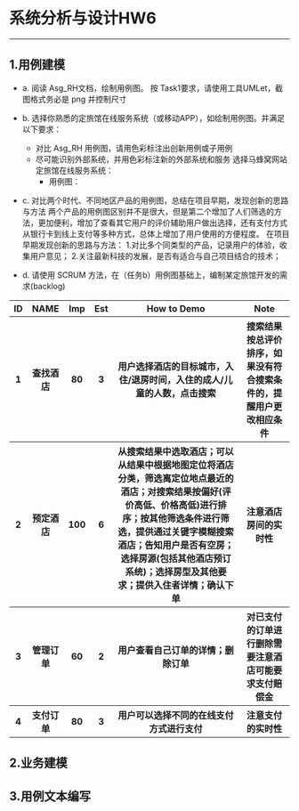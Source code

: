 ﻿# 系统分析与设计HW6


---

## 1.用例建模
* a. 阅读 Asg_RH文档，绘制用例图。 按 Task1要求，请使用工具UMLet，截图格式务必是 png 并控制尺寸
![]()

* b. 选择你熟悉的定旅馆在线服务系统（或移动APP），如绘制用例图。并满足以下要求：
    - 对比 Asg_RH 用例图，请用色彩标注出创新用例或子用例
    - 尽可能识别外部系统，并用色彩标注新的外部系统和服务
    选择马蜂窝网站定旅馆在线服务系统：
        * 用例图：
    ![]()
    

* c. 对比两个时代、不同地区产品的用例图，总结在项目早期，发现创新的思路与方法
    两个产品的用例图区别并不是很大，但是第二个增加了人们筛选的方法，更加便利，增加了查看其它用户的评价辅助用户做出选择，还有支付方式从银行卡到线上支付等多种方式，总体上增加了用户使用的方便程度。
    在项目早期发现创新的思路与方法：
1.对比多个同类型的产品，记录用户的体验，收集用户意见；
2.关注最新科技的发展，是否有适合与自己项目结合的技术；



* d. 请使用 SCRUM 方法，在（任务b）用例图基础上，编制某定旅馆开发的需求(backlog)
<table>
    <thead>
        <tr>
            <th>ID</th>
            <th>NAME</th>
            <th>Imp</th>
            <th>Est</th>
            <th style="text-align: center;">How to Demo</th>
            <th style="text-align: center;">Note</th>
        </tr>
    </thead>
    <tbody>
       <tr>
            <th>1</th>
            <th>查找酒店</th>
            <th>80</th>
            <th>3</th>
            <th>用户选择酒店的目标城市，入住/退房时间，入住的成人/儿童的人数，点击搜索</th>
            <th>搜索结果按总评价排序，如果没有符合搜索条件的，提醒用户更改相应条件</th>
        </tr>
        <tr>
            <th>2</th>
            <th>预定酒店</th>
            <th>100</th>
            <th>6</th>
            <th>从搜索结果中选取酒店；可以从结果中根据地图定位将酒店分类，筛选离定位地点最近的酒店；对搜索结果按偏好(评价高低、价格高低)进行排序；按其他筛选条件进行筛选，提供通过关键字模糊搜索酒店；告知用户是否有空房；选择房源(包括其他酒店预订系统)；选择房型及其他要求；提供入住者详情；确认下单</th>
            <th>注意酒店房间的实时性</th>
        </tr>
        <tr>
            <th>3</th>
            <th>管理订单</th>
            <th>60</th>
            <th>2</th>
            <th>用户查看自己订单的详情；删除订单</th>
            <th>对已支付的订单进行删除需要注意酒店可能要求支付赔偿金</th>
        </tr>
        <tr>
            <th>4</th>
            <th>支付订单</th>
            <th>80</th>
            <th>3</th>
            <th>用户可以选择不同的在线支付方式进行支付</th>
            <th>注意支付的实时性</th>
        </tr>
    </tbody>
</table>

## 2.业务建模

## 3.用例文本编写


